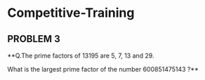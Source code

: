 # Competitive-Training
## PROBLEM 3
**Q.The prime factors of 13195 are 5, 7, 13 and 29.

What is the largest prime factor of the number 600851475143 ?**

